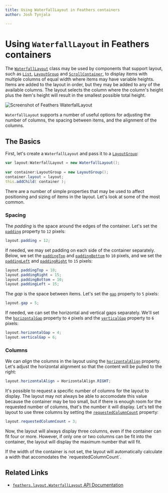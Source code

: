 ```yaml
---
title: Using WaterfallLayout in Feathers containers  
author: Josh Tynjala

---
```

# Using `WaterfallLayout` in Feathers containers

The [`WaterfallLayout`](../api-reference/feathers/layout/WaterfallLayout.html) class may be used by components that support layout, such as [`List`](list.html), [`LayoutGroup`](layout-group.html) and [`ScrollContainer`](scroll-container.html), to display items with multiple columns of equal width where items may have variable heights. Items are added to the layout in order, but they may be added to any of the available columns. The layout selects the column where the column's height plus the item's height will result in the smallest possible total height.

<picture><img src="images/waterfall-layout.png" srcset="images/waterfall-layout@2x.png 2x" alt="Screenshot of Feathers WaterfallLayout" /></picture>

`WaterfallLayout` supports a number of useful options for adjusting the number of columns, the spacing between items, and the alignment of the columns.

## The Basics

First, let's create a `WaterfallLayout` and pass it to a [`LayoutGroup`](layout-group.html):

``` actionscript
var layout:WaterfallLayout = new WaterfallLayout();
 
var container:LayoutGroup = new LayoutGroup();
container.layout = layout;
this.addChild( container );
```

There are a number of simple properties that may be used to affect positioning and sizing of items in the layout. Let's look at some of the most common.

### Spacing

The *padding* is the space around the edges of the container. Let's set the [`padding`](../api-reference/feathers/layout/WaterfallLayout.html#padding) property to `12` pixels:

``` actionscript
layout.padding = 12;
```

If needed, we may set padding on each side of the container separately. Below, we set the [`paddingTop`](../api-reference/feathers/layout/WaterfallLayout.html#paddingTop) and [`paddingBottom`](../api-reference/feathers/layout/WaterfallLayout.html#paddingBottom) to `10` pixels, and we set the [`paddingLeft`](../api-reference/feathers/layout/WaterfallLayout.html#paddingLeft) and [`paddingRight`](../api-reference/feathers/layout/WaterfallLayout.html#paddingRight) to `15` pixels:

``` actionscript
layout.paddingTop = 10;
layout.paddingRight = 15;
layout.paddingBottom = 10;
layout.paddingLeft = 15;
```

The *gap* is the space between items. Let's set the [`gap`](../api-reference/feathers/layout/WaterfallLayout.html#gap) property to `5` pixels:

``` actionscript
layout.gap = 5;
```

If needed, we can set the horizontal and vertical gaps separately. We'll set the [`horizontalGap`](../api-reference/feathers/layout/WaterfallLayout.html#horizontalGap) property to `4` pixels and the [`verticalGap`](../api-reference/feathers/layout/WaterfallLayout.html#verticalGap) property to `6` pixels:

``` actionscript
layout.horizontalGap = 4;
layout.verticalGap = 6;
```

### Columns

We can *align* the columns in the layout using the [`horizontalAlign`](../api-reference/feathers/layout/WaterfallLayout.html#horizontalAlign) property. Let's adjust the horizontal alignment so that the content will be pulled to the right:

``` actionscript
layout.horizontalAlign = HorizontalAlign.RIGHT;
```

It's possible to request a specific number of columns for the layout to display. The layout may not always be able to accomodate this value because the container may be too small, but if there is enough room for the requested number of columns, that's the number it will display. Let's tell the layout to use three columns by setting the [`requestedColumnCount`](../api-reference/feathers/layout/WaterfallLayout.html#requestedColumnCount) property:

``` actionscript
layout.requestedColumnCount = 3;
```

Now, the layout will always display three columns, even if the container can fit four or more. However, if only one or two columns can be fit into the container, the layout will display the maximum number that will fit.

<aside class="info">If the width of the container is not set, the layout will automatically calculate a width that accomodates the `requestedColumnCount`.</aside>

## Related Links

-   [`feathers.layout.WaterfallLayout` API Documentation](../api-reference/feathers/layout/WaterfallLayout.html)